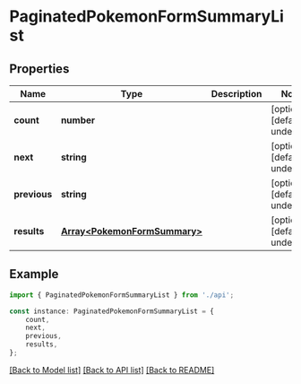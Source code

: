 # PaginatedPokemonFormSummaryList


## Properties

Name | Type | Description | Notes
------------ | ------------- | ------------- | -------------
**count** | **number** |  | [optional] [default to undefined]
**next** | **string** |  | [optional] [default to undefined]
**previous** | **string** |  | [optional] [default to undefined]
**results** | [**Array&lt;PokemonFormSummary&gt;**](PokemonFormSummary.md) |  | [optional] [default to undefined]

## Example

```typescript
import { PaginatedPokemonFormSummaryList } from './api';

const instance: PaginatedPokemonFormSummaryList = {
    count,
    next,
    previous,
    results,
};
```

[[Back to Model list]](../README.md#documentation-for-models) [[Back to API list]](../README.md#documentation-for-api-endpoints) [[Back to README]](../README.md)
